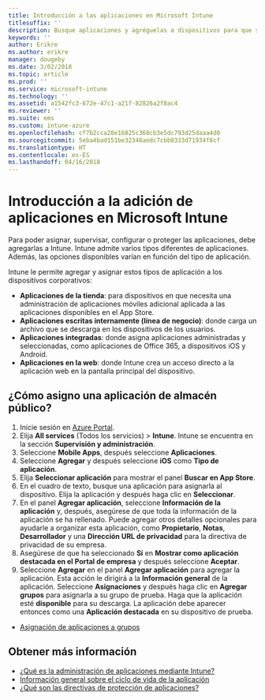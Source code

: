 ```yaml
---
title: Introducción a las aplicaciones en Microsoft Intune
titlesuffix: ''
description: Busque aplicaciones y agréguelas a dispositivos para que sus recursos puedan trabajar.
keywords: ''
author: Erikre
ms.author: erikre
manager: dougeby
ms.date: 3/02/2018
ms.topic: article
ms.prod: ''
ms.service: microsoft-intune
ms.technology: ''
ms.assetid: a1542fc3-672e-47c1-a21f-82826a2f8ac4
ms.reviewer: ''
ms.suite: ems
ms.custom: intune-azure
ms.openlocfilehash: cf7b2cca28e16825c368cb3e5dc793d25daaa4d0
ms.sourcegitcommit: 5eba4bad151be32346aedc7cbb0333d71934f8cf
ms.translationtype: HT
ms.contentlocale: es-ES
ms.lasthandoff: 04/16/2018
---
```

# <a name="get-started-with-adding-apps-in-microsoft-intune"></a>Introducción a la adición de aplicaciones en Microsoft Intune

Para poder asignar, supervisar, configurar o proteger las aplicaciones, debe agregarlas a Intune. Intune admite varios tipos diferentes de aplicaciones. Además, las opciones disponibles varían en función del tipo de aplicación.

Intune le permite agregar y asignar estos tipos de aplicación a los dispositivos corporativos:
- **Aplicaciones de la tienda**: para dispositivos en que necesita una administración de aplicaciones móviles adicional aplicada a las aplicaciones disponibles en el App Store.
- **Aplicaciones escritas internamente (línea de negocio)**: donde carga un archivo que se descarga en los dispositivos de los usuarios.
- **Aplicaciones integradas**: donde asigna aplicaciones administradas y seleccionadas, como aplicaciones de Office 365, a dispositivos iOS y Android.
- **Aplicaciones en la web**: donde Intune crea un acceso directo a la aplicación web en la pantalla principal del dispositivo.

## <a name="how-do-i-assign-a-public-store-app"></a>¿Cómo asigno una aplicación de almacén público?

1. Inicie sesión en [Azure Portal](https://portal.azure.com).
2. Elija **All services** (Todos los servicios)  > **Intune**. Intune se encuentra en la sección **Supervisión y administración**.
3. Seleccione **Mobile Apps**, después seleccione **Aplicaciones**.
4. Seleccione **Agregar** y después seleccione **iOS** como **Tipo de aplicación**.
5. Elija **Seleccionar aplicación** para mostrar el panel **Buscar en App Store**.
6. En el cuadro de texto, busque una aplicación para asignarla al dispositivo. Elija la aplicación y después haga clic en **Seleccionar**.
7. En el panel **Agregar aplicación**, seleccione **Información de la aplicación** y, después, asegúrese de que toda la información de la aplicación se ha rellenado. Puede agregar otros detalles opcionales para ayudarle a organizar esta aplicación, como **Propietario**, **Notas**, **Desarrollador** y una **Dirección URL de privacidad** para la directiva de privacidad de su empresa.
8. Asegúrese de que ha seleccionado **Sí** en **Mostrar como aplicación destacada en el Portal de empresa** y después seleccione **Aceptar**.
9. Seleccione **Agregar** en el panel **Agregar aplicación** para agregar la aplicación. Esta acción le dirigirá a la **Información general** de la aplicación. Seleccione **Asignaciones** y después haga clic en **Agregar grupos** para asignarla a su grupo de prueba. Haga que la aplicación esté **disponible** para su descarga. La aplicación debe aparecer entonces como una **Aplicación destacada** en su dispositivo de prueba.


- [Asignación de aplicaciones a grupos](apps-deploy.md)

## <a name="learn-more"></a>Obtener más información

* [¿Qué es la administración de aplicaciones mediante Intune?](app-management.md)
* [Información general sobre el ciclo de vida de la aplicación](app-lifecycle.md)
* [¿Qué son las directivas de protección de aplicaciones?](app-protection-policy.md)
